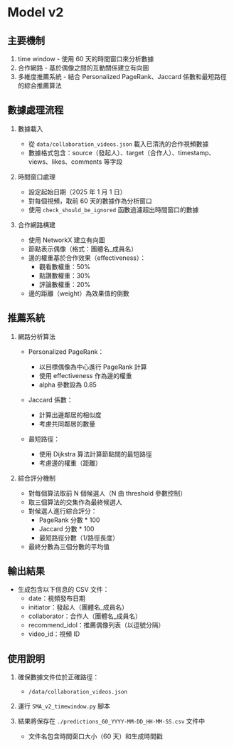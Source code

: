 # Model v2

## 主要機制

1. time window - 使用 60 天的時間窗口來分析數據
2. 合作網路 - 基於偶像之間的互動關係建立有向圖
3. 多維度推薦系統 - 結合 Personalized PageRank、Jaccard 係數和最短路徑的綜合推薦算法

## 數據處理流程

1. 數據載入

   - 從 `data/collaboration_videos.json` 載入已清洗的合作視頻數據
   - 數據格式包含：source（發起人）、target（合作人）、timestamp、views、likes、comments 等字段

2. 時間窗口處理

   - 設定起始日期（2025 年 1 月 1 日）
   - 對每個視頻，取前 60 天的數據作為分析窗口
   - 使用 `check_should_be_ignored` 函數過濾超出時間窗口的數據

3. 合作網路構建

   - 使用 NetworkX 建立有向圖
   - 節點表示偶像（格式：團體名\_成員名）
   - 邊的權重基於合作效果（effectiveness）：
     - 觀看數權重：50%
     - 點讚數權重：30%
     - 評論數權重：20%
   - 邊的距離（weight）為效果值的倒數

## 推薦系統

1. 網路分析算法

   - Personalized PageRank：

     - 以目標偶像為中心進行 PageRank 計算
     - 使用 effectiveness 作為邊的權重
     - alpha 參數設為 0.85

   - Jaccard 係數：

     - 計算出邊鄰居的相似度
     - 考慮共同鄰居的數量

   - 最短路徑：
     - 使用 Dijkstra 算法計算節點間的最短路徑
     - 考慮邊的權重（距離）

2. 綜合評分機制

   - 對每個算法取前 N 個候選人（N 由 threshold 參數控制）
   - 取三個算法的交集作為最終候選人
   - 對候選人進行綜合評分：
     - PageRank 分數 \* 100
     - Jaccard 分數 \* 100
     - 最短路徑分數（1/路徑長度）
   - 最終分數為三個分數的平均值

## 輸出結果

- 生成包含以下信息的 CSV 文件：
  - date：視頻發布日期
  - initiator：發起人（團體名\_成員名）
  - collaborator：合作人（團體名\_成員名）
  - recommend_idol：推薦偶像列表（以逗號分隔）
  - video_id：視頻 ID

## 使用說明

1. 確保數據文件位於正確路徑：

   - `/data/collaboration_videos.json`

2. 運行 `SMA_v2_timewindow.py` 腳本

3. 結果將保存在 `./predictions_60_YYYY-MM-DD_HH-MM-SS.csv` 文件中
   - 文件名包含時間窗口大小（60 天）和生成時間戳
